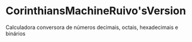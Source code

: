 # CorinthiansMachineRuivo'sVersion
Calculadora conversora de números decimais, octais, hexadecimais e binários
